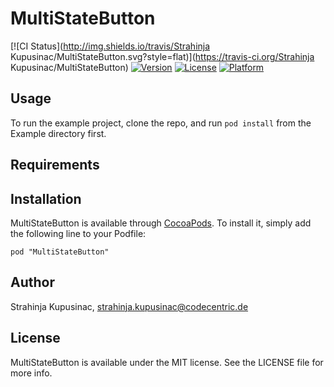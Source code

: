 # MultiStateButton

[![CI Status](http://img.shields.io/travis/Strahinja Kupusinac/MultiStateButton.svg?style=flat)](https://travis-ci.org/Strahinja Kupusinac/MultiStateButton)
[![Version](https://img.shields.io/cocoapods/v/MultiStateButton.svg?style=flat)](http://cocoadocs.org/docsets/MultiStateButton)
[![License](https://img.shields.io/cocoapods/l/MultiStateButton.svg?style=flat)](http://cocoadocs.org/docsets/MultiStateButton)
[![Platform](https://img.shields.io/cocoapods/p/MultiStateButton.svg?style=flat)](http://cocoadocs.org/docsets/MultiStateButton)

## Usage

To run the example project, clone the repo, and run `pod install` from the Example directory first.

## Requirements

## Installation

MultiStateButton is available through [CocoaPods](http://cocoapods.org). To install
it, simply add the following line to your Podfile:

    pod "MultiStateButton"

## Author

Strahinja Kupusinac, strahinja.kupusinac@codecentric.de

## License

MultiStateButton is available under the MIT license. See the LICENSE file for more info.

